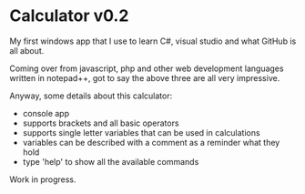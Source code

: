 # Calculator v0.2

My first windows app that I use to learn C#, visual studio and what GitHub is all about. 

Coming over from javascript, php and other web development languages written in notepad++, got to say the above three are all very impressive.

Anyway, some details about this calculator:
- console app
- supports brackets and all basic operators
- supports single letter variables that can be used in calculations
- variables can be described with a comment as a reminder what they hold
- type 'help' to show all the available commands

Work in progress.
